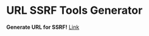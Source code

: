 # URL SSRF Tools Generator
<b>Generate URL for SSRF!</b>
<a href="https://alicangnll.github.io/ssrf_tools/index.html">Link</a>
